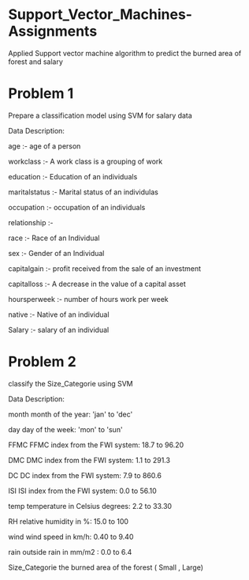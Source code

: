 # Support_Vector_Machines-Assignments

Applied Support vector machine algorithm to predict the burned area of forest and salary

# Problem 1

Prepare a classification model using SVM for salary data

Data Description:

age :- age of a person

workclass :- A work class is a grouping of work

education :- Education of an individuals

maritalstatus :- Marital status of an individulas

occupation :- occupation of an individuals

relationship :-

race :- Race of an Individual

sex :- Gender of an Individual

capitalgain :- profit received from the sale of an investment

capitalloss :- A decrease in the value of a capital asset

hoursperweek :- number of hours work per week

native :- Native of an individual

Salary :- salary of an individual

# Problem 2

classify the Size_Categorie using SVM

Data Description:

month month of the year: 'jan' to 'dec'

day day of the week: 'mon' to 'sun'

FFMC FFMC index from the FWI system: 18.7 to 96.20

DMC DMC index from the FWI system: 1.1 to 291.3

DC DC index from the FWI system: 7.9 to 860.6

ISI ISI index from the FWI system: 0.0 to 56.10

temp temperature in Celsius degrees: 2.2 to 33.30

RH relative humidity in %: 15.0 to 100

wind wind speed in km/h: 0.40 to 9.40

rain outside rain in mm/m2 : 0.0 to 6.4

Size_Categorie the burned area of the forest ( Small , Large)
